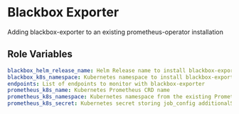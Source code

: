 Blackbox Exporter
=========

Adding blackbox-exporter to an existing prometheus-operator installation


Role Variables
--------------

```yaml
blackbox_helm_release_name: Helm Release name to install blackbox-exporter chart
blackbox_k8s_namespace: Kubernetes namespace to install blackbox-exporter chart
endpoints: List of endpoints to monitor with blackbox-exporter
prometheus_k8s_name: Kubernetes Prometheus CRD name
prometheus_k8s_namespace: Kubernetes namespace from the existing Prometheus CRD
prometheus_k8s_secret: Kubernetes secret storing job_config additionalScrapeConfig
```
